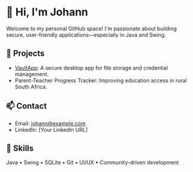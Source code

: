 # 👋 Hi, I'm Johann

Welcome to my personal GitHub space! I'm passionate about building secure, user-friendly applications—especially in Java and Swing.

## 🔧 Projects
- [VaultApp](https://github.com/Johanna678/VaultApp): A secure desktop app for file storage and credential management.
- Parent-Teacher Progress Tracker: Improving education access in rural South Africa.

## 📫 Contact
- Email: johann@example.com
- LinkedIn: [Your LinkedIn URL]

## 🚀 Skills
Java • Swing • SQLite • Git • UI/UX • Community-driven development
